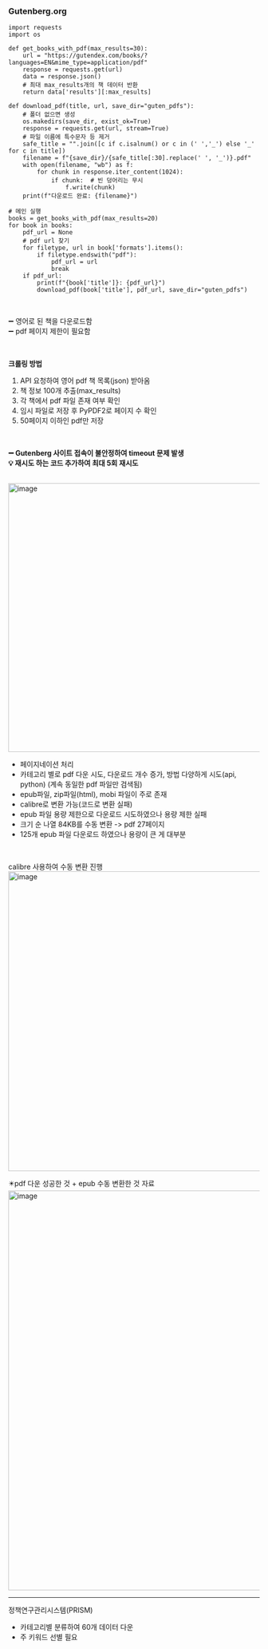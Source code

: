 ### Gutenberg.org

```python3
import requests
import os

def get_books_with_pdf(max_results=30):
    url = "https://gutendex.com/books/?languages=EN&mime_type=application/pdf"
    response = requests.get(url)
    data = response.json()
    # 최대 max_results개의 책 데이터 반환
    return data['results'][:max_results]

def download_pdf(title, url, save_dir="guten_pdfs"):
    # 폴더 없으면 생성
    os.makedirs(save_dir, exist_ok=True)
    response = requests.get(url, stream=True)
    # 파일 이름에 특수문자 등 제거
    safe_title = "".join([c if c.isalnum() or c in (' ','_') else '_' for c in title])
    filename = f"{save_dir}/{safe_title[:30].replace(' ', '_')}.pdf"
    with open(filename, "wb") as f:
        for chunk in response.iter_content(1024):
            if chunk:  # 빈 덩어리는 무시
                f.write(chunk)
    print(f"다운로드 완료: {filename}")

# 메인 실행
books = get_books_with_pdf(max_results=20)
for book in books:
    pdf_url = None
    # pdf url 찾기
    for filetype, url in book['formats'].items():
        if filetype.endswith("pdf"):
            pdf_url = url
            break
    if pdf_url:
        print(f"{book['title']}: {pdf_url}")
        download_pdf(book['title'], pdf_url, save_dir="guten_pdfs")
```
<br>

➖ 영어로 된 책을 다운로드함 <br>
➖ pdf 페이지 제한이 필요함

<br>

**크롤링 방법**
1. API 요청하여 영어 pdf 책 목록(json) 받아옴
2. 책 정보 100개 추출(max_results)
3. 각 책에서 pdf 파일 존재 여부 확인
4. 임시 파일로 저장 후 PyPDF2로 페이지 수 확인
5. 50페이지 이하인 pdf만 저장

<br>

**➖ Gutenberg 사이트 접속이 불안정하여 timeout 문제 발생** <br>
**💡 재시도 하는 코드 추가하여 최대 5회 재시도**

<br>
<img width="1941" height="538" alt="image" src="https://github.com/user-attachments/assets/98d077fa-9305-4349-b3e6-5fa4f417c46c" />


- 페이지네이션 처리
- 카테고리 별로 pdf 다운 시도, 다운로드 개수 증가, 방법 다양하게 시도(api, python)
  (계속 동일한 pdf 파일만 검색됨)
- epub파일, zip파일(html), mobi 파일이 주로 존재
- calibre로 변환 가능(코드로 변환 실패)
- epub 파일 용량 제한으로 다운로드 시도하였으나 용량 제한 실패
- 크기 순 나열 84KB를 수동 변환 -> pdf 27페이지
- 125개 epub 파일 다운로드 하였으나 용량이 큰 게 대부분
<br>

calibre 사용하여 수동 변환 진행 
<img width="800" height="600" alt="image" src="https://github.com/user-attachments/assets/ff5e430d-d3b9-4715-b5db-a9755122d6b8" />

✴️pdf 다운 성공한 것 + epub 수동 변환한 것 자료
<img width="1000" height="800" alt="image" src="https://github.com/user-attachments/assets/78981fac-806b-4882-9a02-b1d03e2b8a79" />

---

정책연구관리시스템(PRISM)
- 카테고리별 분류하여 60개 데이터 다운
- 주 키워드 선별 필요   
